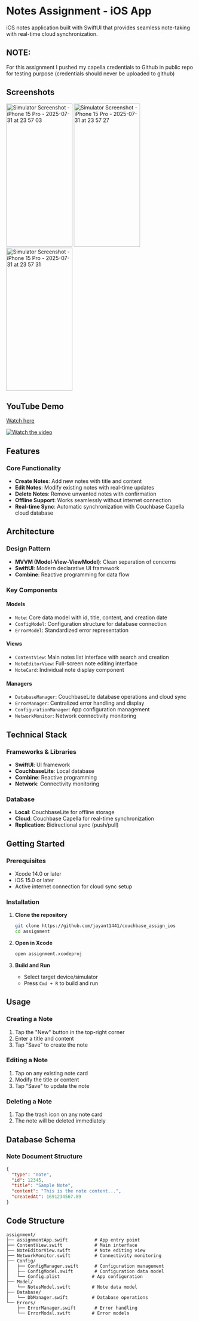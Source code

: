 # Notes Assignment - iOS App

iOS notes application built with SwiftUI that provides seamless note-taking with real-time cloud synchronization.

## NOTE:

For this assignment I pushed my capella credentials to Github in public repo for testing purpose (credentials should never be uploaded to github)

## Screenshots


<img width="177" height="383" alt="Simulator Screenshot - iPhone 15 Pro - 2025-07-31 at 23 57 03" src="https://github.com/user-attachments/assets/e8f83e84-3a54-48cc-beb1-3a96856ff97b" />
<img width="177" height="383" alt="Simulator Screenshot - iPhone 15 Pro - 2025-07-31 at 23 57 27" src="https://github.com/user-attachments/assets/a0b497ce-ff6a-4f2e-b62c-cae06dcce3a4" />
<img width="177" height="383" alt="Simulator Screenshot - iPhone 15 Pro - 2025-07-31 at 23 57 31" src="https://github.com/user-attachments/assets/7d7392e8-6c11-4cbf-8776-58c6523aac50" />

## YouTube Demo

[Watch here](https://youtu.be/3ycznfUqtmY)

[![Watch the video](https://img.youtube.com/vi/3ycznfUqtmY/0.jpg)](https://youtu.be/3ycznfUqtmY)

## Features

### Core Functionality

- **Create Notes**: Add new notes with title and content
- **Edit Notes**: Modify existing notes with real-time updates
- **Delete Notes**: Remove unwanted notes with confirmation
- **Offline Support**: Works seamlessly without internet connection
- **Real-time Sync**: Automatic synchronization with Couchbase Capella cloud database

## Architecture

### Design Pattern

- **MVVM (Model-View-ViewModel)**: Clean separation of concerns
- **SwiftUI**: Modern declarative UI framework
- **Combine**: Reactive programming for data flow

### Key Components

#### Models

- `Note`: Core data model with id, title, content, and creation date
- `ConfigModel`: Configuration structure for database connection
- `ErrorModel`: Standardized error representation

#### Views

- `ContentView`: Main notes list interface with search and creation
- `NoteEditorView`: Full-screen note editing interface
- `NoteCard`: Individual note display component

#### Managers

- `DatabaseManager`: CouchbaseLite database operations and cloud sync
- `ErrorManager`: Centralized error handling and display
- `ConfigurationManager`: App configuration management
- `NetworkMonitor`: Network connectivity monitoring

## Technical Stack

### Frameworks & Libraries

- **SwiftUI**: UI framework
- **CouchbaseLite**: Local database
- **Combine**: Reactive programming
- **Network**: Connectivity monitoring

### Database

- **Local**: CouchbaseLite for offline storage
- **Cloud**: Couchbase Capella for real-time synchronization
- **Replication**: Bidirectional sync (push/pull)

## Getting Started

### Prerequisites

- Xcode 14.0 or later
- iOS 15.0 or later
- Active internet connection for cloud sync setup

### Installation

1. **Clone the repository**

   ```bash
   git clone https://github.com/jayant1441/couchbase_assign_ios
   cd assignment
   ```

2. **Open in Xcode**

   ```bash
   open assignment.xcodeproj
   ```

3. **Build and Run**
   - Select target device/simulator
   - Press `Cmd + R` to build and run

## Usage

### Creating a Note

1. Tap the "New" button in the top-right corner
2. Enter a title and content
3. Tap "Save" to create the note

### Editing a Note

1. Tap on any existing note card
2. Modify the title or content
3. Tap "Save" to update the note

### Deleting a Note

1. Tap the trash icon on any note card
2. The note will be deleted immediately

## Database Schema

### Note Document Structure

```json
{
  "type": "note",
  "id": 12345,
  "title": "Sample Note",
  "content": "This is the note content...",
  "createdAt": 1691234567.89
}
```

## Code Structure

```
assignment/
├── assignmentApp.swift          # App entry point
├── ContentView.swift            # Main interface
├── NoteEditorView.swift         # Note editing view
├── NetworkMonitor.swift         # Connectivity monitoring
├── Config/
│   ├── ConfigManager.swift      # Configuration management
│   ├── ConfigModel.swift        # Configuration data model
│   └── Config.plist            # App configuration
├── Model/
│   └── NotesModel.swift        # Note data model
├── Database/
│   └── DbManager.swift         # Database operations
└── Errors/
    ├── ErrorManager.swift       # Error handling
    └── ErrorModal.swift        # Error models
```
